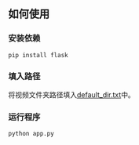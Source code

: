 ## 如何使用

### 安装依赖
```shell
pip install flask
```

### 填入路径
将视频文件夹路径填入[default_dir.txt](default_dir.txt)中。

### 运行程序
```shell
python app.py
```

